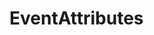 #  EventAttributes

<api-schema openapi-path="../../../api-specs/swagger-otr-api.json" name="EventAttributes"/>